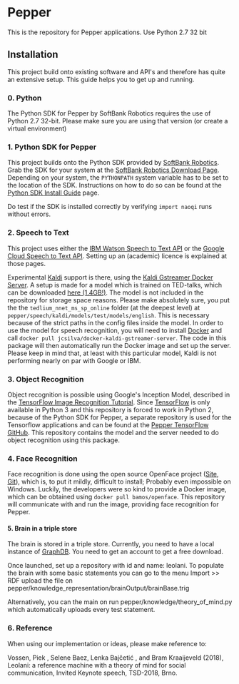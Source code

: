 # Pepper
This is the repository for Pepper applications. Use Python 2.7 32 bit

## Installation

This project build onto existing software and API's and therefore has quite an extensive setup.
This guide helps you to get up and running.

### 0. Python
The Python SDK for Pepper by SoftBank Robotics requires the use of Python 2.7 32-bit.
Please make sure you are using that version (or create a virtual environment)

### 1. Python SDK for Pepper
This project builds onto the Python SDK provided by [SoftBank Robotics](https://www.ald.softbankrobotics.com/en).
Grab the SDK for your system at the [SoftBank Robotics Download Page](https://developer.softbankrobotics.com/us-en/downloads/pepper).
Depending on your system, the `PYTHONPATH` system variable has to be set to the location of the SDK.
Instructions on how to do so can be found at the [Python SDK Install Guide](http://doc.aldebaran.com/2-5/dev/python/install_guide.html) page.

Do test if the SDK is installed correctly by verifying `import naoqi` runs without errors.

### 2. Speech to Text
This project uses either the [IBM Watson Speech to Text API](https://www.ibm.com/watson/services/speech-to-text/) or
the [Google Cloud Speech to Text API](https://cloud.google.com/speech/). Setting up an (academic) licence is explained
at those pages.

Experimental [Kaldi](http://kaldi-asr.org/) support is there, using the [Kaldi Gstreamer Docker Server](https://github.com/jcsilva/docker-kaldi-gstreamer-server).
A setup is made for a model which is trained on TED-talks, which can be downloaded [here (1.4GB!)](https://phon.ioc.ee/~tanela/tedlium_nnet_ms_sp_online.tgz).
The model is not included in the repository for storage space reasons. Please make absolutely sure, 
you put the the `tedlium_nnet_ms_sp_online` folder (at the deepest level) at `pepper/speech/kaldi/models/test/models/english`.
This is necessary because of the strict paths in the config files inside the model.
In order to use the model for speech recognition, you will need to install [Docker](https://www.docker.com/) and call `docker pull jcsilva/docker-kaldi-gstreamer-server`.
The code in this package will then automatically run the Docker image and set up the server.
Please keep in mind that, at least with this particular model, Kaldi is not performing nearly on par with Google or IBM.

### 3. Object Recognition
Object recognition is possible using Google's Inception Model, described in the [TensorFlow Image Recognition Tutorial](https://www.tensorflow.org/tutorials/image_recognition).
Since [TensorFlow](https://www.tensorflow.org/install/install_windows) is only available in Python 3
and this repository is forced to work in Python 2, because of the Python SDK for Pepper, 
a separate repository is used for the Tensorflow applications and can be found at the [Pepper TensorFlow GitHub](https://github.com/cltl/pepper_tensorflow).
This repository contains the model and the server needed to do object recognition using this package.

### 4. Face Recognition
Face recognition is done using the open source OpenFace project ([Site](http://cmusatyalab.github.io/openface/), [Git](https://github.com/cmusatyalab/openface)),
which is, to put it mildly, difficult to install; Probably even impossible on Windows.
Luckily, the developers were so kind to provide a Docker image, which can be obtained using `docker pull bamos/openface`.
This repository will communicate with and run the image, providing face recognition for Pepper.

#### 5. Brain in a triple store
The brain is stored in a triple store. Currently, you need to have a local instance of [GraphDB](https://ontotext.com/graphdb-free-download/). You need to get an account to get a free download.

Once launched, set up a repository with id and name: leolani. To populate the brain with some basic statements you can go to the menu Import >> RDF upload the file on pepper/knowledge_representation/brainOutput/brainBase.trig

Alternatively, you can the main on run pepper/knowledge/theory_of_mind.py which automatically uploads every test statement.

### 6. Reference

When using our implementation or ideas, please make reference to:

Vossen, Piek , Selene Baez, Lenka Bajčetić , and Bram Kraaijeveld (2018), Leolani: a reference machine with a theory of mind for social communication, Invited Keynote speech, TSD-2018, Brno.

